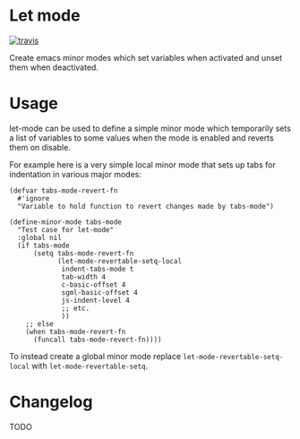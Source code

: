 # Let mode

[![travis](https://travis-ci.org/davidshepherd7/let-mode.svg?branch=master)](https://travis-ci.org/davidshepherd7/let-mode)

Create emacs minor modes which set variables when activated and unset them when deactivated.

# Usage

let-mode can be used to define a simple minor mode which temporarily sets a list
of variables to some values when the mode is enabled and reverts them on
disable.

For example here is a very simple local minor mode that sets up tabs for
indentation in various major modes:

    (defvar tabs-mode-revert-fn
      #'ignore
      "Variable to hold function to revert changes made by tabs-mode")

    (define-minor-mode tabs-mode
      "Test case for let-mode"
      :global nil
      (if tabs-mode
          (setq tabs-mode-revert-fn
                (let-mode-revertable-setq-local
                 indent-tabs-mode t
                 tab-width 4
                 c-basic-offset 4
                 sgml-basic-offset 4
                 js-indent-level 4
                 ;; etc.
                 ))
        ;; else
        (when tabs-mode-revert-fn
          (funcall tabs-mode-revert-fn))))

To instead create a global minor mode replace `let-mode-revertable-setq-local`
with `let-mode-revertable-setq`.


# Changelog

TODO
